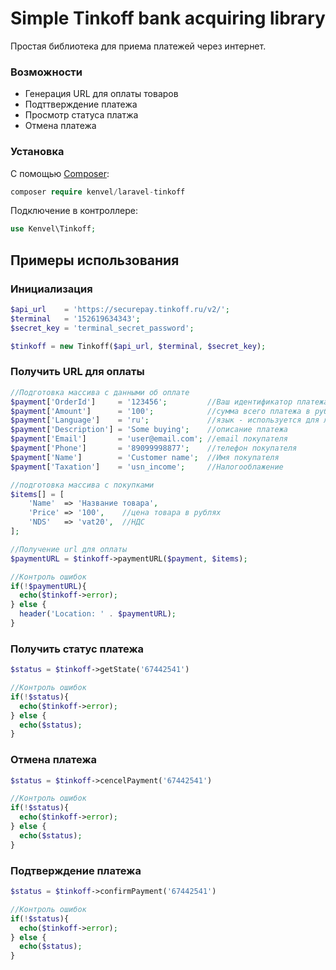# Simple Tinkoff bank acquiring library
Простая библиотека для приема платежей через интернет.

### Возможности

 * Генерация URL для оплаты товаров
 * Подттверждение платежа
 * Просмотр статуса платжа
 * Отмена платежа

### Установка

С помощью [Composer](https://getcomposer.org/):

```php
composer require kenvel/laravel-tinkoff
```

Подключение в контроллере:

```php
use Kenvel\Tinkoff;
```

## Примеры использования
### Инициализация

```php
$api_url    = 'https://securepay.tinkoff.ru/v2/';
$terminal   = '152619634343';
$secret_key = 'terminal_secret_password';

$tinkoff = new Tinkoff($api_url, $terminal, $secret_key);
```

### Получить URL для оплаты
```php
//Подготовка массива с данными об оплате
$payment['OrderId']     = '123456';         //Ваш идентификатор платежа
$payment['Amount']      = '100';            //сумма всего платежа в рублях
$payment['Language']    = 'ru';             //язык - используется для локализации страницы оплаты
$payment['Description'] = 'Some buying';    //описание платежа
$payment['Email']       = 'user@email.com'; //email покупателя
$payment['Phone']       = '89099998877';    //телефон покупателя
$payment['Name']        = 'Customer name';  //Имя покупателя
$payment['Taxation']    = 'usn_income';     //Налогооблажение

//подготовка массива с покупками
$items[] = [
    'Name'  => 'Название товара',
    'Price' => '100',    //цена товара в рублях
    'NDS'   => 'vat20',  //НДС
];

//Получение url для оплаты
$paymentURL = $tinkoff->paymentURL($payment, $items);

//Контроль ошибок
if(!$paymentURL){
  echo($tinkoff->error);
} else {
  header('Location: ' . $paymentURL);
}
```

### Получить статус платежа
```php
$status = $tinkoff->getState('67442541')

//Контроль ошибок
if(!$status){
  echo($tinkoff->error);
} else {
  echo($status);
}
```

### Отмена платежа
```php
$status = $tinkoff->cencelPayment('67442541')

//Контроль ошибок
if(!$status){
  echo($tinkoff->error);
} else {
  echo($status);
}
```

### Подтверждение платежа
```php
$status = $tinkoff->confirmPayment('67442541')

//Контроль ошибок
if(!$status){
  echo($tinkoff->error);
} else {
  echo($status);
}
```

